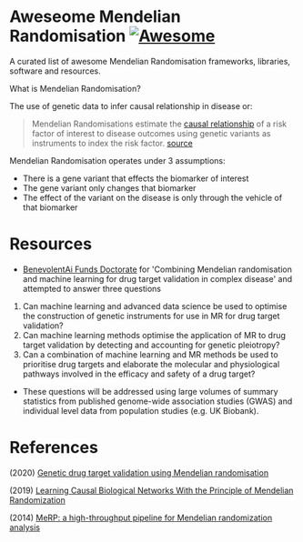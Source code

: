 # Aweseome Mendelian Randomisation [![Awesome](https://cdn.rawgit.com/sindresorhus/awesome/d7305f38d29fed78fa85652e3a63e154dd8e8829/media/badge.svg)](https://github.com/sindresorhus/awesome) 

A curated list of awesome Mendelian Randomisation frameworks, libraries, software and resources.

What is Mendelian Randomisation? 

The use of genetic data to infer causal relationship in disease or: 

>  Mendelian Randomisations estimate the [causal relationship](https://ftp.cs.ucla.edu/pub/stat_ser/r350-reprint.pdf) of a risk factor of interest to disease outcomes using genetic variants as instruments to index the risk factor. [source](https://www.nature.com/articles/s41467-020-16969-0)

Mendelian Randomisation operates under 3 assumptions:
* There is a gene variant that effects the biomarker of interest
* The gene variant only changes that biomarker
* The effect of the variant on the disease is only through the vehicle of that biomarker 

# Resources

* [BenevolentAi Funds Doctorate](https://www.ucl.ac.uk/aihealth-cdt/combining-mendelian-randomisation-and-machine-learning-drug-target-validation-complex-disease) for 'Combining Mendelian randomisation and machine learning for drug target validation in complex disease' and attempted to answer three questions
1. Can machine learning and advanced data science be used to optimise the construction of genetic instruments for use in MR for drug target validation?
2. Can machine learning methods optimise the application of MR to drug target validation by detecting and accounting for genetic pleiotropy?
3. Can a combination of machine learning and MR methods be used to prioritise drug targets and elaborate the molecular and physiological pathways involved in the efficacy and safety of a drug target?
  * These questions will be addressed using large volumes of summary statistics from published genome-wide association studies (GWAS) and individual level data from population studies (e.g. UK Biobank).



# References 

(2020) [Genetic drug target validation using Mendelian randomisation](https://www.nature.com/articles/s41467-020-16969-0)

(2019) [Learning Causal Biological Networks With the Principle of Mendelian Randomization](https://www.ncbi.nlm.nih.gov/pmc/articles/PMC6536645/)

(2014) [MeRP: a high-throughput pipeline for Mendelian randomization analysis](https://academic.oup.com/bioinformatics/article/31/6/957/215107) 
